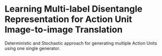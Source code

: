 # Learning Multi-label Disentangle Representation for Action Unit Image-to-image Translation
Deterministic and Stochastic approach for generating multiple Action Units using one single generator. 
